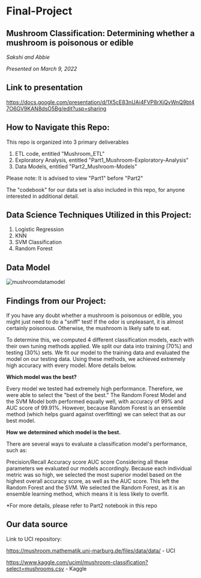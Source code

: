 # Final-Project

## Mushroom Classification: Determining whether a mushroom is poisonous or edible
*Sakshi and Abbie*

*Presented on March 9, 2022*

## Link to presentation
https://docs.google.com/presentation/d/1X5cE83nUAi4FVP8rXjQyWnQ9bt47O6GV9KAN8dsO5Bg/edit?usp=sharing 

## How to Navigate this Repo:
This repo is organized into 3 primary deliverables
1. ETL code, entitled "Mushroom_ETL"
2. Exploratory Analysis, entitled "Part1_Mushroom-Exploratory-Analysis"
3. Data Models, entitled "Part2_Mushroom-Models"

Please note: It is advised to view "Part1" before "Part2"

The "codebook" for our data set is also included in this repo, for anyone interested in additional detail. 

## Data Science Techniques Utilized in this Project:
1. Logistic Regression
2. KNN
3. SVM Classification
4. Random Forest

## Data Model
![mushroomdatamodel](https://user-images.githubusercontent.com/59490033/157165566-76442898-f9a3-4f14-b615-29f061ce1169.PNG)

## Findings from our Project:
If you have any doubt whether a mushroom is poisonous or edible, you might just need to do a "sniff" test! If the odor is unpleasant, it is almost certainly poisonous. Otherwise, the mushroom is likely safe to eat.

To determine this, we computed 4 different classification models, each with their own tuning methods applied. We split our data into training (70%) and testing (30%) sets. We fit our model to the training data and evaluated the model on our testing data. Using these methods, we achieved extremely high accuracy with every model. More details below.

**Which model was the best?**

Every model we tested had extremely high performance. Therefore, we were able to select the "best of the best." The Random Forest Model and the SVM Model both performed equally well, with accuracy of 99% and AUC score of 99.91%. However, because Random Forest is an ensemble method (which helps guard against overfitting) we can select that as our best model.

**How we determined which model is the best.**

There are several ways to evaluate a classification model's performance, such as:

Precision/Recall
Accuracy score
AUC score
Considering all these parameters we evaluated our models accordingly. Because each individual metric was so high, we selected the most superior model based on the highest overall accuracy score, as well as the AUC score. This left the Random Forest and the SVM. We selected the Random Forest, as it is an ensemble learning method, which means it is less likely to overfit.

*For more details, please refer to Part2 notebook in this repo


## Our data source

Link to UCI repository:

https://mushroom.mathematik.uni-marburg.de/files/data/data/ - UCI

https://www.kaggle.com/uciml/mushroom-classification?select=mushrooms.csv - Kaggle
